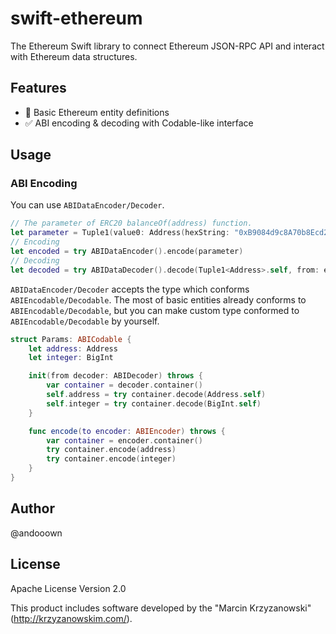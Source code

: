 # swift-ethereum

The Ethereum Swift library to connect Ethereum JSON-RPC API and interact with Ethereum data structures.

## Features

- 🚧 Basic Ethereum entity definitions
- ✅ ABI encoding & decoding with Codable-like interface

## Usage
### ABI Encoding

You can use `ABIDataEncoder/Decoder`. 

```swift
// The parameter of ERC20 balanceOf(address) function.
let parameter = Tuple1(value0: Address(hexString: "0xB9084d9c8A70b8Ecd2b6878ceF735F11b060DE32"))
// Encoding
let encoded = try ABIDataEncoder().encode(parameter)
// Decoding
let decoded = try ABIDataDecoder().decode(Tuple1<Address>.self, from: encoded)
```

`ABIDataEncoder/Decoder` accepts the type which conforms `ABIEncodable/Decodable`. The most of basic entities already conforms to `ABIEncodable/Decodable`, but you can make custom type conformed to `ABIEncodable/Decodable` by yourself. 

```swift
struct Params: ABICodable {
    let address: Address
    let integer: BigInt

    init(from decoder: ABIDecoder) throws {
        var container = decoder.container()
        self.address = try container.decode(Address.self)
        self.integer = try container.decode(BigInt.self)
    }

    func encode(to encoder: ABIEncoder) throws {
        var container = encoder.container()
        try container.encode(address)
        try container.encode(integer)
    }
}
```

## Author

@andooown

## License

Apache License Version 2.0

This product includes software developed by the "Marcin Krzyzanowski" (http://krzyzanowskim.com/).
